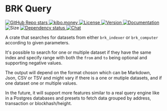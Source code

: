 # BRK Query

<p align="left">
  <a href="https://github.com/bitcoinresearchkit/brk">
    <img alt="GitHub Repo stars" src="https://img.shields.io/github/stars/bitcoinresearchkit/brk?style=social">
  </a>
  <a href="https://kibo.money">
    <img alt="kibo.money" src="https://img.shields.io/badge/showcase-kib%C5%8D.money-orange">
  </a>
  <a href="https://github.com/bitcoinresearchkit/brk/blob/main/LICENSE.md">
    <img src="https://img.shields.io/crates/l/brk" alt="License" />
  </a>
  <a href="https://crates.io/crates/brk_query">
    <img src="https://img.shields.io/crates/v/brk_query" alt="Version" />
  </a>
  <a href="https://docs.rs/brk_query">
    <img src="https://img.shields.io/docsrs/brk_query" alt="Documentation" />
  </a>
  <img src="https://img.shields.io/crates/size/brk_query" alt="Size" />
  <a href="https://deps.rs/crate/brk_query">
    <img src="https://deps.rs/crate/brk_query/latest/status.svg" alt="Dependency status">
  </a>
  <a href="https://discord.gg/Cvrwpv3zEG">
    <img src="https://img.shields.io/discord/1350431684562124850" alt="Chat" />
  </a>
</p>

A crate that searches for datasets from either `brk_indexer` or `brk_computer` according to given parameters.

It's possible to search for one or multiple dataset if they have the same index and specify range with both the `from` and `to` being optional and supporting negative values.

The output will depend on the format choson which can be Markdown, Json, CSV or TSV and might vary if there is a one or mutiple datasets, and if one dataset one or multiple values.

In the future, it will support more features similar to a real query engine like in a Postgres databases and presets to fetch data grouped by address, transaction or blockhash/height.
